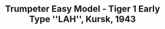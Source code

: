 ---
layout: product
title: "Trumpeter Easy Model - Tiger 1 Early Type ''LAH'', Kursk, 1943"
price: "2700" 
desc: "N/A"
img_path: "/assets/img/TRU36209.jpg"
brand: "N/A"
available: false
special_offer: false
new: false
soon: false
cat: "010000"
subcat: "013400"
subsubcat: "0N/A"
sifra: "TRU36209"
popular: false
---